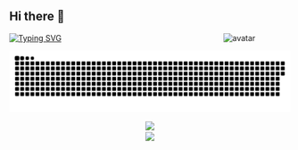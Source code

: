 <!--
**NuyoahCh/NuyoahCh** is a ✨ _special_ ✨ repository because its `README.md` (this file) appears on your GitHub profile.

Here are some ideas to get you started:

- 🔭 I'm currently working on ...
- 🌱 I'm currently learning ...
- 👯 I'm looking to collaborate on ...
- 🤔 I'm looking for help with ...
- 💬 Ask me about ...
- 📫 How to reach me: ...
- 😄 Pronouns: ...
- ⚡ Fun fact: ...
-->
## Hi there 👋

<img src="https://github.com/yoyocraft/yoyocraft/blob/master/assets/angry.gif" width="120" alt="avatar" align="right" />

[![Typing SVG](https://readme-typing-svg.herokuapp.com?font=Fira+Code&pause=1000&width=435&lines=Hi,+I'm+NuyoahCh;Welcome+to+my+GitHub!;nuyoahch.online)](https://git.io/typing-svg)

![github-snake](https://raw.githubusercontent.com/NuyoahCh/NuyoahCh/output/github-contribution-grid-snake.svg)
<p align="center">
  <img src="https://github-readme-stats.vercel.app/api?username=NuyoahCh&show_icons=true&theme=tokyonight" width="400" />
  <br/>
  <img src="https://github-readme-stats.vercel.app/api/top-langs/?username=NuyoahCh&layout=compact&theme=tokyonight&card_width=400" width="400" />
</p>
